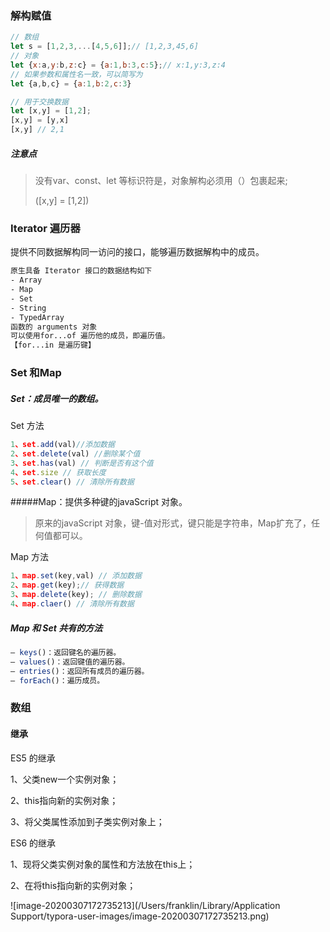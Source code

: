 ### **解构赋值**

```javascript
// 数组
let s = [1,2,3,...[4,5,6]];// [1,2,3,45,6]
// 对象
let {x:a,y:b,z:c} = {a:1,b:3,c:5};// x:1,y:3,z:4
// 如果参数和属性名一致，可以简写为
let {a,b,c} = {a:1,b:2,c:3}

// 用于交换数据
let [x,y] = [1,2];
[x,y] = [y,x]
[x,y] // 2,1
```

##### 注意点

> 没有var、const、let 等标识符是，对象解构必须用（）包裹起来;
>
> ([x,y] = [1,2])



### Iterator 遍历器

提供不同数据解构同一访问的接口，能够遍历数据解构中的成员。

```latex
原生具备 Iterator 接口的数据结构如下
- Array
- Map
- Set
- String
- TypedArray
函数的 arguments 对象
可以使用for...of 遍历他的成员，即遍历值。
【for...in 是遍历键】
```



### Set 和Map

##### Set：成员唯一的数组。

Set 方法

```javascript
1、set.add(val)//添加数据
2、set.delete(val) //删除某个值
3、set.has(val) // 判断是否有这个值
4、set.size // 获取长度
5、set.clear() // 清除所有数据
```

#####Map：提供多种键的javaScript 对象。

> 原来的javaScript 对象，键-值对形式，键只能是字符串，Map扩充了，任何值都可以。

Map 方法

```javascript
1、map.set(key,val) // 添加数据
2、map.get(key);// 获得数据
3、map.delete(key); // 删除数据
4、map.claer() // 清除所有数据
```

##### Map 和 Set 共有的方法

````javascript
— keys()：返回键名的遍历器。
— values()：返回键值的遍历器。
— entries()：返回所有成员的遍历器。
— forEach()：遍历成员。
````



### 数组

#### 继承

ES5 的继承

1、父类new一个实例对象；

2、this指向新的实例对象；

3、将父类属性添加到子类实例对象上；

ES6 的继承

1、现将父类实例对象的属性和方法放在this上；

2、在将this指向新的实例对象；

![image-20200307172735213](/Users/franklin/Library/Application Support/typora-user-images/image-20200307172735213.png)



